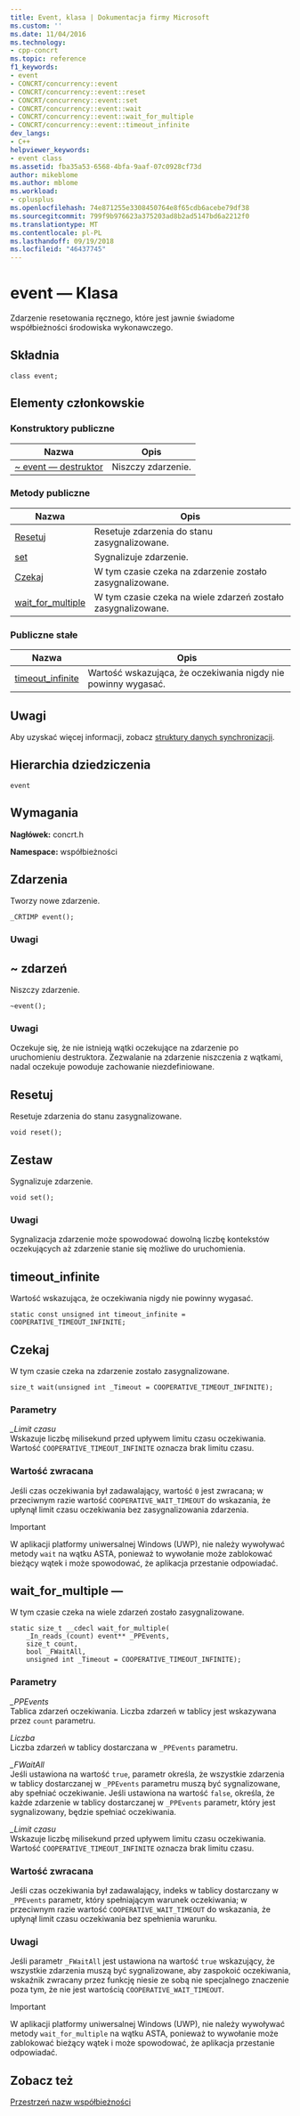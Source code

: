 ```yaml
---
title: Event, klasa | Dokumentacja firmy Microsoft
ms.custom: ''
ms.date: 11/04/2016
ms.technology:
- cpp-concrt
ms.topic: reference
f1_keywords:
- event
- CONCRT/concurrency::event
- CONCRT/concurrency::event::reset
- CONCRT/concurrency::event::set
- CONCRT/concurrency::event::wait
- CONCRT/concurrency::event::wait_for_multiple
- CONCRT/concurrency::event::timeout_infinite
dev_langs:
- C++
helpviewer_keywords:
- event class
ms.assetid: fba35a53-6568-4bfa-9aaf-07c0928cf73d
author: mikeblome
ms.author: mblome
ms.workload:
- cplusplus
ms.openlocfilehash: 74e871255e3308450764e8f65cdb6acebe79df38
ms.sourcegitcommit: 799f9b976623a375203ad8b2ad5147bd6a2212f0
ms.translationtype: MT
ms.contentlocale: pl-PL
ms.lasthandoff: 09/19/2018
ms.locfileid: "46437745"
---
```

# <a name="event-class"></a>event — Klasa

Zdarzenie resetowania ręcznego, które jest jawnie świadome współbieżności środowiska wykonawczego.

## <a name="syntax"></a>Składnia

```
class event;
```

## <a name="members"></a>Elementy członkowskie

### <a name="public-constructors"></a>Konstruktory publiczne

|Nazwa|Opis|
|----------|-----------------|
|[~ event — destruktor](#dtor)|Niszczy zdarzenie.|

### <a name="public-methods"></a>Metody publiczne

|Nazwa|Opis|
|----------|-----------------|
|[Resetuj](#reset)|Resetuje zdarzenia do stanu zasygnalizowane.|
|[set](#set)|Sygnalizuje zdarzenie.|
|[Czekaj](#wait)|W tym czasie czeka na zdarzenie zostało zasygnalizowane.|
|[wait_for_multiple](#wait_for_multiple)|W tym czasie czeka na wiele zdarzeń zostało zasygnalizowane.|

### <a name="public-constants"></a>Publiczne stałe

|Nazwa|Opis|
|----------|-----------------|
|[timeout_infinite](#timeout_infinite)|Wartość wskazująca, że oczekiwania nigdy nie powinny wygasać.|

## <a name="remarks"></a>Uwagi

Aby uzyskać więcej informacji, zobacz [struktury danych synchronizacji](../../../parallel/concrt/synchronization-data-structures.md).

## <a name="inheritance-hierarchy"></a>Hierarchia dziedziczenia

`event`

## <a name="requirements"></a>Wymagania

**Nagłówek:** concrt.h

**Namespace:** współbieżności

##  <a name="ctor"></a> Zdarzenia

Tworzy nowe zdarzenie.

```
_CRTIMP event();
```

### <a name="remarks"></a>Uwagi

##  <a name="dtor"></a> ~ zdarzeń

Niszczy zdarzenie.

```
~event();
```

### <a name="remarks"></a>Uwagi

Oczekuje się, że nie istnieją wątki oczekujące na zdarzenie po uruchomieniu destruktora. Zezwalanie na zdarzenie niszczenia z wątkami, nadal oczekuje powoduje zachowanie niezdefiniowane.

##  <a name="reset"></a> Resetuj

Resetuje zdarzenia do stanu zasygnalizowane.

```
void reset();
```

##  <a name="set"></a> Zestaw

Sygnalizuje zdarzenie.

```
void set();
```

### <a name="remarks"></a>Uwagi

Sygnalizacja zdarzenie może spowodować dowolną liczbę kontekstów oczekujących aż zdarzenie stanie się możliwe do uruchomienia.

##  <a name="timeout_infinite"></a> timeout_infinite

Wartość wskazująca, że oczekiwania nigdy nie powinny wygasać.

```
static const unsigned int timeout_infinite = COOPERATIVE_TIMEOUT_INFINITE;
```

##  <a name="wait"></a> Czekaj

W tym czasie czeka na zdarzenie zostało zasygnalizowane.

```
size_t wait(unsigned int _Timeout = COOPERATIVE_TIMEOUT_INFINITE);
```

### <a name="parameters"></a>Parametry

*_Limit czasu*<br/>
Wskazuje liczbę milisekund przed upływem limitu czasu oczekiwania. Wartość `COOPERATIVE_TIMEOUT_INFINITE` oznacza brak limitu czasu.

### <a name="return-value"></a>Wartość zwracana

Jeśli czas oczekiwania był zadawalający, wartość `0` jest zwracana; w przeciwnym razie wartość `COOPERATIVE_WAIT_TIMEOUT` do wskazania, że upłynął limit czasu oczekiwania bez zasygnalizowania zdarzenia.

> [!IMPORTANT]
>  W aplikacji platformy uniwersalnej Windows (UWP), nie należy wywoływać metody `wait` na wątku ASTA, ponieważ to wywołanie może zablokować bieżący wątek i może spowodować, że aplikacja przestanie odpowiadać.

##  <a name="wait_for_multiple"></a> wait_for_multiple —

W tym czasie czeka na wiele zdarzeń zostało zasygnalizowane.

```
static size_t __cdecl wait_for_multiple(
    _In_reads_(count) event** _PPEvents,
    size_t count,
    bool _FWaitAll,
    unsigned int _Timeout = COOPERATIVE_TIMEOUT_INFINITE);
```

### <a name="parameters"></a>Parametry

*_PPEvents*<br/>
Tablica zdarzeń oczekiwania. Liczba zdarzeń w tablicy jest wskazywana przez `count` parametru.

*Liczba*<br/>
Liczba zdarzeń w tablicy dostarczana w `_PPEvents` parametru.

*_FWaitAll*<br/>
Jeśli ustawiona na wartość `true`, parametr określa, że wszystkie zdarzenia w tablicy dostarczanej w `_PPEvents` parametru muszą być sygnalizowane, aby spełniać oczekiwanie. Jeśli ustawiona na wartość `false`, określa, że każde zdarzenie w tablicy dostarczanej w `_PPEvents` parametr, który jest sygnalizowany, będzie spełniać oczekiwania.

*_Limit czasu*<br/>
Wskazuje liczbę milisekund przed upływem limitu czasu oczekiwania. Wartość `COOPERATIVE_TIMEOUT_INFINITE` oznacza brak limitu czasu.

### <a name="return-value"></a>Wartość zwracana

Jeśli czas oczekiwania był zadawalający, indeks w tablicy dostarczany w `_PPEvents` parametr, który spełniającym warunek oczekiwania; w przeciwnym razie wartość `COOPERATIVE_WAIT_TIMEOUT` do wskazania, że upłynął limit czasu oczekiwania bez spełnienia warunku.

### <a name="remarks"></a>Uwagi

Jeśli parametr `_FWaitAll` jest ustawiona na wartość `true` wskazujący, że wszystkie zdarzenia muszą być sygnalizowane, aby zaspokoić oczekiwania, wskaźnik zwracany przez funkcję niesie ze sobą nie specjalnego znaczenie poza tym, że nie jest wartością `COOPERATIVE_WAIT_TIMEOUT`.

> [!IMPORTANT]
>  W aplikacji platformy uniwersalnej Windows (UWP), nie należy wywoływać metody `wait_for_multiple` na wątku ASTA, ponieważ to wywołanie może zablokować bieżący wątek i może spowodować, że aplikacja przestanie odpowiadać.

## <a name="see-also"></a>Zobacz też

[Przestrzeń nazw współbieżności](concurrency-namespace.md)
